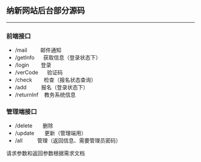 ## 纳新网站后台部分源码
----

### 前端接口
* /mail         邮件通知
* /getInfo      获取信息（登录状态下）
* /login        登录
* /verCode      验证码
* /check        检查（报名状态查询）
* /add          报名（登录状态下）
* /returnInf    教务系统信息


### 管理端接口
* /delete       删除
* /update       更新（管理端用）
* /all          管理（返回信息、需要管理员密码）

请求参数和返回参数根据需求文档
